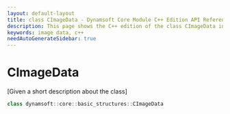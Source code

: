 ```yaml
---
layout: default-layout
title: class CImageData - Dynamsoft Core Module C++ Edition API Reference
description: This page shows the C++ edition of the class CImageData in Dynamsoft Core Module.
keywords: image data, c++
needAutoGenerateSidebar: true
---
```


# CImageData

[Given a short description about the class]

```cpp
class dynamsoft::core::basic_structures::CImageData 
```

